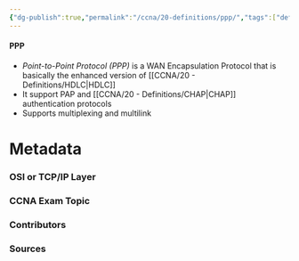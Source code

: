 ```yaml
---
{"dg-publish":true,"permalink":"/ccna/20-definitions/ppp/","tags":["defs_ccna"],"created":"2023-11-05T10:55:11.000-08:00","updated":"2024-01-10T08:26:06.755-08:00"}
---
```


#### PPP
- *Point-to-Point Protocol (PPP)* is a WAN Encapsulation Protocol that is basically the enhanced version of [[CCNA/20 - Definitions/HDLC\|HDLC]]
- It support PAP and [[CCNA/20 - Definitions/CHAP\|CHAP]] authentication protocols
- Supports multiplexing and multilink


# Metadata
### OSI or TCP/IP Layer

### CCNA Exam Topic

### Contributors

### Sources

